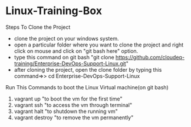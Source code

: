# Linux-Training-Box
Steps To Clone the Project
* clone the project on your windows system.
* open a particular folder where you want to clone the project and right click on mouse and click on "git bash here" option.
* type this command on git bash "git clone https://github.com/cloudeq-training/Enterprise-DevOps-Support-Linux.git"
* after cloning the project, open the clone folder by typing this command=>> cd Enterprise-DevOps-Support-Linux

Run This Commands to boot the Linux Virtual machine(on git bash)
1. vagrant up
 "to boot the vm for the first time"                             
2. vagrant ssh
"to access the vm through terminal"
3. vagrant halt
 "to shutdown the running vm"
4. vagrant destroy
 "to remove the vm permanently"
